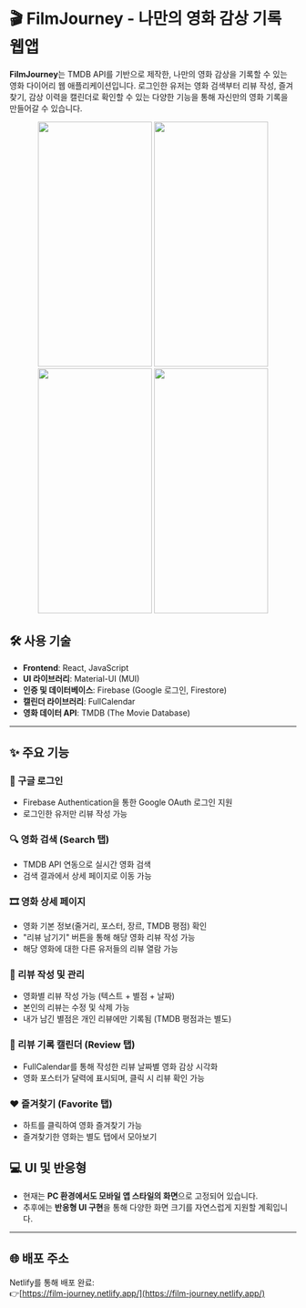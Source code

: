 # 🎬 FilmJourney - 나만의 영화 감상 기록 웹앱

**FilmJourney**는 TMDB API를 기반으로 제작한, 나만의 영화 감상을 기록할 수 있는 영화 다이어리 웹 애플리케이션입니다. 로그인한 유저는 영화 검색부터 리뷰 작성, 즐겨찾기, 감상 이력을 캘린더로 확인할 수 있는 다양한 기능을 통해 자신만의 영화 기록을 만들어갈 수 있습니다.
<p align="center">
  <img src="https://github.com/user-attachments/assets/fa47c756-a492-4d0b-80f7-a1f1f25cb0cb" width="200" height="430" />
  <img src="https://github.com/user-attachments/assets/1ed169fd-6150-413b-96ba-12d7fd71cbae" width="200" height="430" />
  <img src="https://github.com/user-attachments/assets/f457f4dc-6a6c-4bea-a6ac-870e366d274b" width="200" height="430" />
  <img src="https://github.com/user-attachments/assets/14649310-dffa-41f1-9833-1818ef6224d9" width="200" height="430" />
</p>


## 🛠️ 사용 기술

- **Frontend**: React, JavaScript
- **UI 라이브러리**: Material-UI (MUI)
- **인증 및 데이터베이스**: Firebase (Google 로그인, Firestore)
- **캘린더 라이브러리**: FullCalendar
- **영화 데이터 API**: TMDB (The Movie Database)

---

## ✨ 주요 기능

### 🔐 구글 로그인
- Firebase Authentication을 통한 Google OAuth 로그인 지원
- 로그인한 유저만 리뷰 작성 가능

### 🔍 영화 검색 (Search 탭)
- TMDB API 연동으로 실시간 영화 검색
- 검색 결과에서 상세 페이지로 이동 가능

### 🎞️ 영화 상세 페이지
- 영화 기본 정보(줄거리, 포스터, 장르, TMDB 평점) 확인
- "리뷰 남기기" 버튼을 통해 해당 영화 리뷰 작성 가능
- 해당 영화에 대한 다른 유저들의 리뷰 열람 가능

### 📝 리뷰 작성 및 관리
- 영화별 리뷰 작성 가능 (텍스트 + 별점 + 날짜)
- 본인의 리뷰는 수정 및 삭제 가능
- 내가 남긴 별점은 개인 리뷰에만 기록됨 (TMDB 평점과는 별도)

### 📅 리뷰 기록 캘린더 (Review 탭)
- FullCalendar를 통해 작성한 리뷰 날짜별 영화 감상 시각화
- 영화 포스터가 달력에 표시되며, 클릭 시 리뷰 확인 가능

### ❤️ 즐겨찾기 (Favorite 탭)
- 하트를 클릭하여 영화 즐겨찾기 가능
- 즐겨찾기한 영화는 별도 탭에서 모아보기


## 💻 UI 및 반응형

- 현재는 **PC 환경에서도 모바일 앱 스타일의 화면**으로 고정되어 있습니다.
- 추후에는 **반응형 UI 구현**을 통해 다양한 화면 크기를 자연스럽게 지원할 계획입니다.

---

## 🌐 배포 주소

Netlify를 통해 배포 완료:  
👉[https://film-journey.netlify.app/](https://film-journey.netlify.app/)
